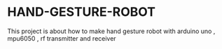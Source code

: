# HAND-GESTURE-ROBOT
This project is about how to make hand gesture robot with arduino uno , mpu6050 , rf transmitter and receiver 
